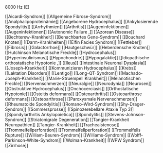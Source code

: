 8000 Hz (E)

[[Aicardi-Syndrom]]
[[Allgemeine Fibrose-Syndrom]]
[[Analphalipoproteinämie]]
[[Angeborene Hydrocephalus]]
[[Ankylosierende Spondylitis]]
[[Arrhythmien]]
[[Arthritis]]
[[Augeninfektionen]]
[[Augeninfektionen]]
[[Autonomic Failure ,]]
[[Azorean Disease]]
[[Bechterew-Krankheit]]
[[Benachbartes Gene-Syndrom]]
[[Bouchard Knoten]]
[[Darm-Krankheiten]]
[[Elfin Facies Syndrom]]
[[Fettleber]]
[[Fibrosis]]
[[Galactorrhoe]]
[[Hautgeschwür]]
[[Heberdensche Knoten]]
[[Hutchinson Melanotische Freckle]]
[[Hydrocephalus]]
[[Hyperinsulinismus]]
[[Hypochondrie]]
[[Hypogalaktie]]
[[Idiopathische orthostatische Hypotonie ,]]
[[Ileus]]
[[Intestinale Neuronal Dysplasia]]
[[Joseph-Krankheit]]
[[Kommunizieren Hydrocephalus]]
[[Krebs]]
[[Laktation Disorders]]
[[Lentigo]]
[[Long-QT-Syndrom]]
[[Machado-Joseph-Krankheit]]
[[Marie-Struempell Krankheit]]
[[Melanotischen Freckle]]
[[Nervenschmerzen]]
[[Neuralgie]]
[[Neurodynia]]
[[Neurosen]]
[[Obstruktive Hydrocephalus]]
[[Onchocerciasis]]
[[Orthostatische Hypotonie]]
[[Osteitis deformans]]
[[Osteoarthritis]]
[[Osteoarthrose deformans]]
[[Osteoarthrose]]
[[Paroxysmale Nervenschmerzen]]
[[Rheumatoide Spondylitis]]
[[Romano-Wird-Syndrom]]
[[Shy-Drager-Syndrom]]
[[Sommersprosse]]
[[Spinozerebellare Ataxie Typ 3]]
[[Spondylarthritis Ankylopoietica]]
[[Spondylitis]]
[[Stevens-Johnson-Syndrom]]
[[Striatonigrale Degeneration]]
[[Tangier-Krankheit Neuropathien]]
[[Tangier-Krankheit]]
[[Trachealstenose]]
[[Trommelfellperforation]]
[[Trommelfellperforation]]
[[Trommelfells Rupture]]
[[William-Beuren-Syndrom]]
[[Williams-Syndrom]]
[[Wolff-Parkinson-White-Syndrom]]
[[Wolman-Krankheit]]
[[WPW Syndrom]]
[[Zirrhose]]